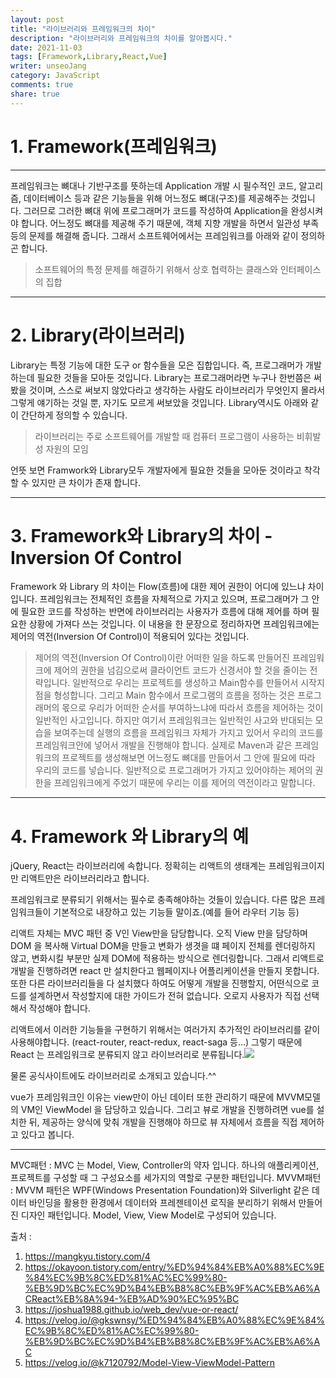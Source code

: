 ```yaml
---
layout: post
title: "라이브러리와 프레임워크의 차이"
description: "라이브러리와 프레임워크의 차이를 알아봅시다."
date: 2021-11-03
tags: [Framework,Library,React,Vue]
writer: unseoJang
category: JavaScript
comments: true
share: true
---
```

# 1. Framework(프레임워크)
---
프레임워크는 뼈대나 기반구조를 뜻하는데 Application 개발 시 필수적인 코드, 알고리즘, 데이터베이스  등과 같은 기능들을 위해 어느정도 뼈대(구조)를 제공해주는 것입니다. 그러므로 그러한 뼈대 위에 프로그래머가 코드를 작성하여 Application을 완성시켜야 합니다. 어느정도 뼈대를 제공해 주기 때문에, 객체 지향 개발을 하면서 일관성 부족 등의 문제를 해결해 줍니다.
그래서 소프트웨어에서는 프레임워크를 아래와 같이 정의하곤 합니다.

> 소프트웨어의 특정 문제를 해결하기 위해서 상호 협력하는 클래스와 인터페이스의 집합 

---
# 2. Library(라이브러리)

Library는 특정 기능에 대한 도구 or 함수들을 모은 집합입니다. 즉, 프로그래머가 개발하는데 필요한 것들을 모아둔 것입니다.
Library는 프로그래머라면 누구나 한번쯤은 써봤을 것이며, 스스로 써보지 않았다라고 생각하는 사람도 라이브러리가 무엇인지 몰라서 그렇게 얘기하는 것일 뿐, 자기도 모르게 써보았을 것입니다. Library역시도 아래와 같이 간단하게 정의할 수 있습니다.

> 라이브러리는 주로 소프트웨어를 개발할 때 컴퓨터 프로그램이 사용하는 비휘발성 자원의 모임

언뜻 보면 Framwork와 Library모두 개발자에게 필요한 것들을 모아둔 것이라고 착각할 수 있지만 큰 차이가 존재 합니다.

---

# 3. Framework와 Library의 차이 - Inversion Of Control

 Framework 와 Library 의 차이는 Flow(흐름)에 대한 제어 권한이 어디에 있느냐 차이입니다. 프레임워크는 전체적인 흐름을 자체적으로 가지고 있으며, 프로그래머가 그 안에 필요한 코드를 작성하는 반면에 라이브러리는 사용자가 흐름에 대해 제어를 하며 필요한 상황에 가져다 쓰는 것입니다.
 이 내용을 한 문장으로 정리하자면 프레임워크에는 제어의 역전(Inversion Of Control)이 적용되어 있다는 것입니다.
 
 >제어의 역전(Inversion Of Control)이란 어떠한 일을 하도록 만들어진 프레임워크에 제어의 권한을 넘김으로써 클라이언트 코드가 신경서야 할 것을 줄이는 전략입니다. 일반적으로 우리는 프로젝트를 생성하고 Main함수를 만들어서 시작지점을 형성합니다. 그리고 Main 함수에서 프로그램의 흐름을 정하는 것은 프로그래머의 몫으로 우리가 어떠한 순서를 부여하느냐에 따라서 흐름을 제어하는 것이 일반적인 사고입니다. 
하지만 여기서 프레임워크는 일반적인 사고와 반대되는 모습을 보여주는데 실행의 흐름을 프레임워크 자체가 가지고 있어서 우리의 코드를 프레임워크안에 넣어서 개발을 진행해야 합니다. 실제로 Maven과 같은 프레임워크의 프로젝트를 생성해보면 어느정도 뼈대를 만들어서 그 안에 필요에 따라 우리의 코드를 넣습니다. 일반적으로 프로그래머가 가지고 있어야하는 제어의 권한을 프레임워크에게 주었기 때문에 우리는 이를 제어의 역전이라고 말합니다.

---

# 4. Framework 와 Library의 예

jQuery, React는 라이브러리에 속합니다.
정확히는 리액트의 생태계는 프레임워크이지만 리액트만은 라이브러리라고 합니다.

프레임워크로 분류되기 위해서는 필수로 충족해야하는 것들이 있습니다.
다른 많은 프레임워크들이 기본적으로 내장하고 있는 기능들 말이죠.(예를 들어 라우터 기능 등)

리액트 자체는 MVC 패턴 중 V인 View만을 담당합니다.
오직 View 만을 담당하며 DOM 을 복사해 Virtual DOM을 만들고
변화가 생겻을 떄 페이지 전체를 렌더링하지 않고, 변화시킬 부분만 실제 DOM에 적용하는 방식으로 렌더링합니다.
그래서 리액트로 개발을 진행하려면 react 만 설치한다고 웹페이지나 어플리케이션을 만들지 못합니다.
또한 다른 라이브러리들을 다 설치했다 하여도 어떻게 개발을 진행할지, 어떤식으로 코드를 설계하면서 작성할지에 대한 가이드가 전혀 없습니다.
오로지 사용자가 직접 선택해서 작성해야 합니다.

리액트에서 이러한 기능들을 구현하기 위해서는 여러가지 추가적인 라이브러리를 같이 사용해야합니다.
(react-router, react-redux, react-saga 등...)
그렇기 때문에 React 는 프레임워크로 분류되지 않고 라이브러리로 분류됩니다.![](https://images.velog.io/images/qqbck123/post/da5b365c-8b96-4a49-b938-106156c3ea17/img1.daumcdn.png)

물론 공식사이트에도 라이브러리로 소개되고 있습니다.^^

vue가 프레임워크인 이유는 view만이 아닌 데이터 또한 관리하기 때문에 MVVM모델의 VM인 ViewModel 을 담당하고 있습니다.
그리고 뷰로 개발을 진행하려면 vue를 설치한 뒤, 제공하는 양식에 맞춰 개발을 진행해야 하므로 뷰 자체에서 흐름을 직접 제어하고 있다고 봅니다.

---
MVC패턴 : MVC 는 Model, View, Controller의 약자 입니다. 하나의 애플리케이션, 프로젝트를 구성할 때 그 구성요소를 세가지의 역할로 구분한 패턴입니다. 
MVVM패턴 : MVVM 패턴은 WPF(Windows Presentation Foundation)와 Silverlight 같은 데이터 바인딩을 활용한 환경에서 데이터와 프레젠테이션 로직을 분리하기 위해서 만들어진 디자인 패턴입니다. Model, View, View Model로 구성되어 있습니다.

출처 : 
1. https://mangkyu.tistory.com/4 
2. https://okayoon.tistory.com/entry/%ED%94%84%EB%A0%88%EC%9E%84%EC%9B%8C%ED%81%AC%EC%99%80-%EB%9D%BC%EC%9D%B4%EB%B8%8C%EB%9F%AC%EB%A6%ACReact%EB%8A%94-%EB%AD%90%EC%95%BC
3. https://joshua1988.github.io/web_dev/vue-or-react/
4. https://velog.io/@gkswnsy/%ED%94%84%EB%A0%88%EC%9E%84%EC%9B%8C%ED%81%AC%EC%99%80-%EB%9D%BC%EC%9D%B4%EB%B8%8C%EB%9F%AC%EB%A6%AC
5. https://velog.io/@k7120792/Model-View-ViewModel-Pattern